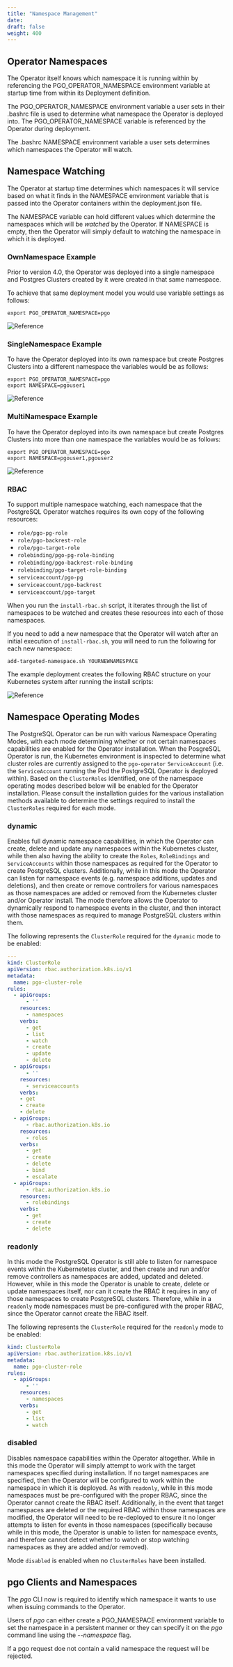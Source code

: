```yaml
---
title: "Namespace Management"
date:
draft: false
weight: 400
---
```


## Operator Namespaces

The Operator itself knows which namespace it is running
within by referencing the PGO_OPERATOR_NAMESPACE environment variable
at startup time from within its Deployment definition.  

The PGO_OPERATOR_NAMESPACE environment variable a user sets in their
.bashrc file is used to determine what namespace the Operator
is deployed into.  The PGO_OPERATOR_NAMESPACE variable is referenced
by the Operator during deployment.

The .bashrc NAMESPACE environment variable a user sets determines
which namespaces the Operator will watch.

## Namespace Watching

The Operator at startup time determines which namespaces it will
service based on what it finds in the NAMESPACE environment variable
that is passed into the Operator containers within the deployment.json file.

The NAMESPACE variable can hold different values which determine
the namespaces which will be *watched* by the Operator.  If NAMESPACE is
empty, then the Operator will simply default to watching the namespace in
which it is deployed.

### OwnNamespace Example

Prior to version 4.0, the Operator was deployed into
a single namespace and Postgres Clusters created by it were
created in that same namespace.

To achieve that same deployment model you would use
variable settings as follows:

    export PGO_OPERATOR_NAMESPACE=pgo

![Reference](/Namespace-Single.png)

### SingleNamespace Example

To have the Operator deployed into its own namespace but
create Postgres Clusters into a different namespace the
variables would be as follows:

    export PGO_OPERATOR_NAMESPACE=pgo
    export NAMESPACE=pgouser1

![Reference](/Namespace-Single-Single.png)

### MultiNamespace Example

To have the Operator deployed into its own namespace but
create Postgres Clusters into more than one namespace the
variables would be as follows:

    export PGO_OPERATOR_NAMESPACE=pgo
    export NAMESPACE=pgouser1,pgouser2

![Reference](/Namespace-Single-Multiple.png)

### RBAC

To support multiple namespace watching, each namespace that the PostgreSQL
Operator watches requires its own copy of the following resources:

- `role/pgo-pg-role`
- `role/pgo-backrest-role`
- `role/pgo-target-role`
- `rolebinding/pgo-pg-role-binding`
- `rolebinding/pgo-backrest-role-binding`
- `rolebinding/pgo-target-role-binding`
- `serviceaccount/pgo-pg`
- `serviceaccount/pgo-backrest`
- `serviceaccount/pgo-target`

When you run the `install-rbac.sh` script, it iterates through the
list of namespaces to be watched and creates these resources into
each of those namespaces.

If you need to add a new namespace that the Operator will watch
after an initial execution of `install-rbac.sh`, you will need to run
the following for each new namespace:

    add-targeted-namespace.sh YOURNEWNAMESPACE

The example deployment creates the following RBAC structure
on your Kubernetes system after running the install scripts:

![Reference](/Operator-RBAC-Diagram.png)

## Namespace Operating Modes

The PostgreSQL Operator can be run with various Namespace Operating Modes, with each mode
determining whether or not certain namespaces capabilities are enabled for the Operator
installation. When the PosgreSQL Operator is run, the Kubernetes environment is inspected to 
determine what cluster roles are currently assigned to the `pgo-operator` `ServiceAccount` 
(i.e. the `ServiceAccount` running the Pod the PostgreSQL Operator is deployed within).  Based
on the `ClusterRoles` identified, one of the namespace operating modes described below will be
enabled for the Operator installation.  Please consult the installation guides for the various
installation methods available to determine the settings required to install the `ClusterRoles`
required for each mode.

### dynamic

Enables full dynamic namespace capabilities, in which the Operator can create, delete and update
any namespaces within the Kubernetes cluster, while then also having the ability to create the 
`Roles`, `RoleBindings` and `ServiceAccounts` within those namespaces as required for the Operator
to create PostgreSQL clusters.  Additionally, while  in this mode the Operator can listen for 
namespace events (e.g. namespace additions, updates and deletions), and then create or remove 
controllers for various namespaces as those namespaces are added or removed from the Kubernetes 
cluster and/or Operator install.  The mode therefore allows the Operator to dynamically respond
to namespace events in the cluster, and then interact with those namespaces as required to manage
PostgreSQL clusters within them.
 
The following represents the `ClusterRole` required for the `dynamic` mode to be enabled:

```yaml
---
kind: ClusterRole
apiVersion: rbac.authorization.k8s.io/v1
metadata:
  name: pgo-cluster-role
rules:
  - apiGroups:
      - ''
    resources:
      - namespaces
    verbs:
      - get
      - list
      - watch
      - create
      - update
      - delete
  - apiGroups:
      - ''
    resources:
      - serviceaccounts
    verbs:
    - get
    - create
    - delete
  - apiGroups:
      - rbac.authorization.k8s.io
    resources:
      - roles
    verbs:
      - get
      - create
      - delete
      - bind
      - escalate
  - apiGroups:
      - rbac.authorization.k8s.io
    resources:
      - rolebindings
    verbs:
      - get
      - create
      - delete
```

### readonly

In this mode the PostgreSQL Operator is still able to listen for  namespace events within the 
Kubernetetes cluster, and then create and run and/or remove controllers as namespaces are added,
updated and deleted.  However, while in this mode the Operator is unable to create, delete or
update namespaces itself, nor can it create the RBAC it requires in any of those namespaces to
create PostgreSQL clusters.  Therefore, while in a `readonly` mode namespaces must be
pre-configured with the proper RBAC, since the Operator cannot create the RBAC itself.

The following represents the `ClusterRole` required for the `readonly` mode to be enabled:

```yaml
kind: ClusterRole
apiVersion: rbac.authorization.k8s.io/v1
metadata:
  name: pgo-cluster-role
rules:
  - apiGroups:
      - ''
    resources:
      - namespaces
    verbs:
      - get
      - list
      - watch
```

### disabled

Disables namespace capabilities within the Operator altogether.  While in this mode the Operator
will simply attempt to work with the target namespaces specified during installation.  If no 
target namespaces are specified, then the Operator will be configured to work within the namespace
in which it is deployed.  As with `readonly`, while in this mode namespaces must be pre-configured 
with the proper RBAC, since the Operator cannot create the RBAC itself.  Additionally, in the event
that target namespaces are deleted or the required RBAC within those namespaces are modified, the
Operator will need to be re-deployed to ensure it no longer attempts to listen for events in those
namespaces (specifically because while in this mode, the Operator is unable to listen for namespace
events, and therefore cannot detect whether to watch or stop watching namespaces as they are added
and/or removed).

Mode `disabled` is enabled when no `ClusterRoles` have been installed.

## pgo Clients and Namespaces

The *pgo* CLI now is required to identify which namespace it
wants to use when issuing commands to the Operator.

Users of *pgo* can either create a PGO_NAMESPACE environment
variable to set the namespace in a persistent manner or they
can specify it on the *pgo* command line using the *--namespace*
flag.

If a pgo request doe not contain a valid namespace the request
will be rejected.

